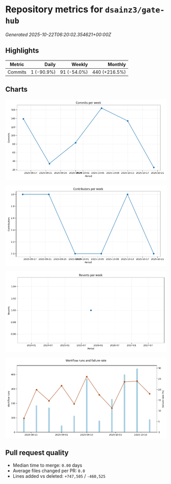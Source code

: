 # Repository metrics for `dsainz3/gate-hub`

_Generated 2025-10-22T06:20:02.354621+00:00Z_

## Highlights

| Metric | Daily | Weekly | Monthly |
| --- | ---: | ---: | ---: |
| Commits | 1 (-90.9%) | 91 (-54.0%) | 440 (+216.5%) |

## Charts

![Commits per week](./commits_per_week.png)

![Contributors per week](./contributors_per_week.png)

![Reverts per week](./reverts_per_week.png)

![CI health](./ci_failure_rate.png)

## Pull request quality

* Median time to merge: `0.00` days
* Average files changed per PR: `0.0`
* Lines added vs deleted: `+747,505` / `-460,525`
